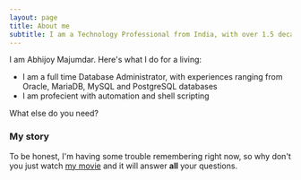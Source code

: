 ```yaml
---
layout: page
title: About me
subtitle: I am a Technology Professional from India, with over 1.5 decades of industry experience
---
```


I am Abhijoy Majumdar. Here's what I do for a living:

- I am a full time Database Administrator, with experiences ranging from Oracle, MariaDB, MySQL and PostgreSQL databases
- I am profecient with automation and shell scripting

What else do you need?

### My story

To be honest, I'm having some trouble remembering right now, so why don't you just watch [my movie](https://en.wikipedia.org/wiki/The_Princess_Bride_%28film%29) and it will answer **all** your questions.
